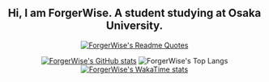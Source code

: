 <div align="center">

## Hi, I am ForgerWise. A student studying at Osaka University.

[![ForgerWise's Readme Quotes](https://quotes-github-readme.vercel.app/api?theme=dark&quote=The%20only%20ones%20who%20should%20code%20are%20those%20who%20are%20prepared%20to%20code.
)](https://github.com/piyushsuthar/github-readme-quotes)

[![ForgerWise's GitHub stats](https://github-readme-stats.vercel.app/api?username=ForgerWise&show_icons=true&layout=compact&hide=issues&line_height=24)](https://github.com/ForgerWise/github-readme-stats)
![ForgerWise's Top Langs](https://github-readme-stats.vercel.app/api/top-langs/?username=ForgerWise&layout=compact)
[![ForgerWise's WakaTime stats](https://github-readme-stats.vercel.app/api/wakatime?username=ForgerWise&layout=compact)](https://github.com/anuraghazra/github-readme-stats)

</div>
